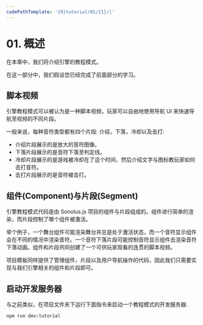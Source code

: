 ```yaml
---
codePathTemplate: '{0}tutorial/01/{1}/|'
---
```


# 01. 概述

在本章中，我们将介绍引擎的教程模式。

在这一部分中，我们假设您已经完成了前面部分的学习。

## 脚本视频

引擎教程模式可以被认为是一种脚本视频，玩家可以自由地使用导航 UI 来快速导航至视频的不同片段。

一般来说，每种音符类型都有四个片段: 介绍，下落，冷却以及击打:

- 介绍片段展示的是放大的音符图像。
- 下落片段展示的是音符下落至判定线。
- 冷却片段展示的是游戏被冷却在了这个时间，然后介绍文字与图标教玩家如何击打音符。
- 击打片段展示的是音符被击打。

## 组件(Component)与片段(Segment)

引擎教程模式代码是由 Sonolus.js 项目的组件与片段组成的。组件进行简单的渲染，而片段控制了哪个组件被激活。

举个例子，一个舞台组件可能渲染舞台并总是处于激活状态，而一个音符显示组件会在不同的情况中渲染音符。一个音符下落片段可能控制音符显示组件去渲染音符下落动画。组件和片段共同创建了一个可供玩家观看的连贯的脚本视频。

项目模板同样提供了管理组件，片段以及用户导航操作的代码，因此我们只需要实现与我们引擎相关的组件和片段即可。

## 启动开发服务器

与之前类似，在项目文件夹下运行下面指令来启动一个教程模式的开发服务器:

```bash
npm run dev:tutorial
```
